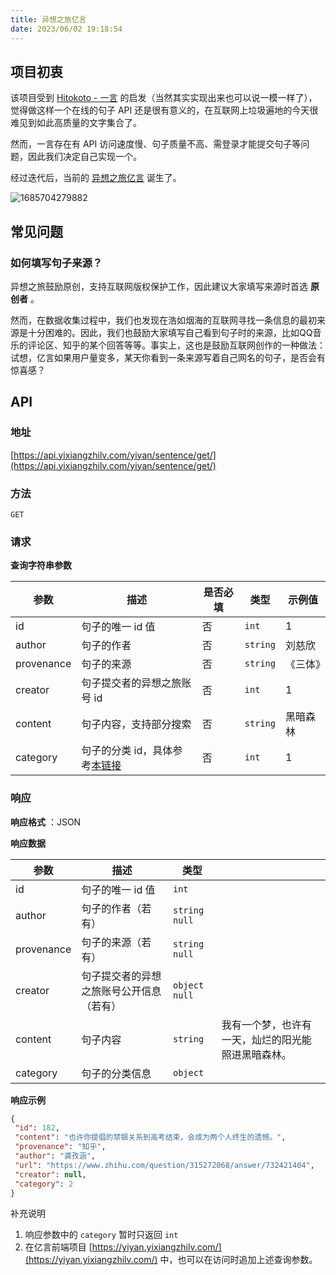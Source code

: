 ```yaml
---
title: 异想之旅亿言
date: 2023/06/02 19:18:54
---
```


## 项目初衷

该项目受到 [Hitokoto - 一言](https://hitokoto.cn/) 的启发（当然其实实现出来也可以说一模一样了），觉得做这样一个在线的句子 API 还是很有意义的，在互联网上垃圾遍地的今天很难见到如此高质量的文字集合了。

然而，一言存在有 API 访问速度慢、句子质量不高、需登录才能提交句子等问题，因此我们决定自己实现一个。

经过迭代后，当前的 [异想之旅亿言](https://yiyan.yixiangzhilv.com/) 诞生了。

![1685704279882](https://cdn.yixiangzhilv.com/images/90b1a268d2fbae98b3228a11a67384d4.png)

## 常见问题

### 如何填写句子来源？

异想之旅鼓励原创，支持互联网版权保护工作，因此建议大家填写来源时首选 **原创者** 。

然而，在数据收集过程中，我们也发现在浩如烟海的互联网寻找一条信息的最初来源是十分困难的。因此，我们也鼓励大家填写自己看到句子时的来源，比如QQ音乐的评论区、知乎的某个回答等等。事实上，这也是鼓励互联网创作的一种做法：试想，亿言如果用户量变多，某天你看到一条来源写着自己网名的句子，是否会有惊喜感？

## API

### 地址

[https://api.yixiangzhilv.com/yiyan/sentence/get/](https://api.yixiangzhilv.com/yiyan/sentence/get/)

### 方法

`GET`

### 请求

**查询字符串参数**

| 参数 | 描述 | 是否必填 | 类型 | 示例值 |
| --- | --- | --- | --- | --- |
| id | 句子的唯一 id 值 | 否 | `int` | 1 |
| author | 句子的作者 | 否 | `string` | 刘慈欣 |
| provenance | 句子的来源 | 否 | `string` | 《三体》 |
| creator | 句子提交者的异想之旅账号 id | 否 | `int` | 1 |
| content | 句子内容，支持部分搜索 | 否 | `string` | 黑暗森林 |
| category | 句子的分类 id，具体参考[本链接](https://api.yixiangzhilv.com/yiyan/category/) | 否 | `int` | 1 |

### 响应

**响应格式** ：JSON

**响应数据**

| 参数 | 描述 | 类型 | |
| --- | --- | --- | --- |
| id | 句子的唯一 id 值 | `int` | |
| author | 句子的作者（若有） | `string` `null` | |
| provenance | 句子的来源（若有） | `string` `null` | |
| creator | 句子提交者的异想之旅账号公开信息（若有） | `object` `null` | |
| content | 句子内容 | `string` | 我有一个梦，也许有一天，灿烂的阳光能照进黑暗森林。 |
| category | 句子的分类信息 | `object` | |

**响应示例**

```json
{
 "id": 182,
 "content": "也许你提倡的禁锢关系到高考结束，会成为两个人终生的遗憾。",
 "provenance": "知乎",
 "author": "龚孜涵",
 "url": "https://www.zhihu.com/question/315272068/answer/732421404",
 "creator": null,
 "category": 2
}
```

补充说明

1. 响应参数中的 `category` 暂时只返回 `int`
2. 在亿言前端项目 [https://yiyan.yixiangzhilv.com/](https://yiyan.yixiangzhilv.com/) 中，也可以在访问时追加上述查询参数。
